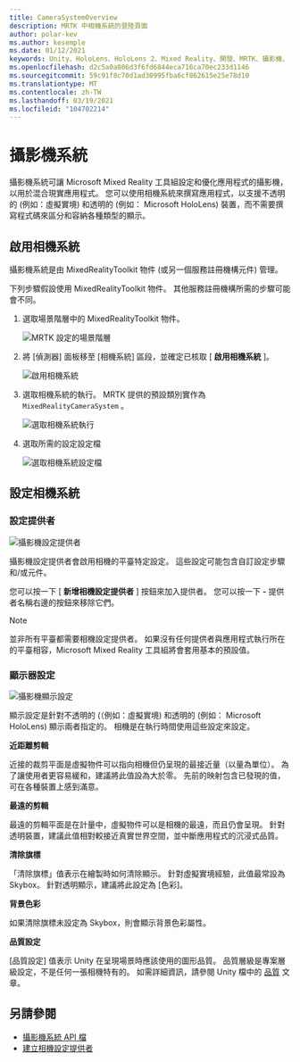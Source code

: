 ```yaml
---
title: CameraSystemOverview
description: MRTK 中相機系統的登陸頁面
author: polar-kev
ms.author: kesemple
ms.date: 01/12/2021
keywords: Unity、HoloLens、HoloLens 2、Mixed Reality、開發、MRTK、攝影機、
ms.openlocfilehash: d2c5a0a806d3f6fd6844eca716ca70ec233d1146
ms.sourcegitcommit: 59c91f8c70d1ad30995fba6cf862615e25e78d10
ms.translationtype: MT
ms.contentlocale: zh-TW
ms.lasthandoff: 03/19/2021
ms.locfileid: "104702214"
---
```

# <a name="camera-system"></a>攝影機系統

攝影機系統可讓 Microsoft Mixed Reality 工具組設定和優化應用程式的攝影機，以用於混合現實應用程式。 您可以使用相機系統來撰寫應用程式，以支援不透明的 (例如：虛擬實境) 和透明的 (例如： Microsoft HoloLens) 裝置，而不需要撰寫程式碼來區分和容納各種類型的顯示。

## <a name="enabling-the-camera-system"></a>啟用相機系統

攝影機系統是由 MixedRealityToolkit 物件 (或另一個服務註冊機構元件) 管理。

下列步驟假設使用 MixedRealityToolkit 物件。 其他服務註冊機構所需的步驟可能會不同。

1. 選取場景階層中的 MixedRealityToolkit 物件。

    ![MRTK 設定的場景階層](../images/MRTK_ConfiguredHierarchy.png)

2. 將 [偵測器] 面板移至 [相機系統] 區段，並確定已核取 [ **啟用相機系統** ]。

    ![啟用相機系統](../images/camera-system/EnableCameraSystem.png)

3. 選取相機系統的執行。 MRTK 提供的預設類別實作為 `MixedRealityCameraSystem` 。

    ![選取相機系統執行](../images/camera-system/SelectCameraSystemType.png)

4. 選取所需的設定設定檔

    ![選取相機系統設定檔](../images/camera-system/SelectCameraProfile.png)

## <a name="configuring-the-camera-system"></a>設定相機系統

### <a name="settings-providers"></a>設定提供者

![攝影機設定提供者](../images/camera-system/CameraSettingsProviders.png)

攝影機設定提供者會啟用相機的平臺特定設定。 這些設定可能包含自訂設定步驟和/或元件。

您可以按一下 [ **新增相機設定提供者** ] 按鈕來加入提供者。 您可以按一下 **-** 提供者名稱右邊的按鈕來移除它們。

> [!Note]
> 並非所有平臺都需要相機設定提供者。 如果沒有任何提供者與應用程式執行所在的平臺相容，Microsoft Mixed Reality 工具組將會套用基本的預設值。

### <a name="display-settings"></a>顯示器設定

![攝影機顯示設定](../images/camera-system/CameraDisplaySettings.png)

顯示設定是針對不透明的 (（例如：虛擬實境) 和透明的 (例如： Microsoft HoloLens) 顯示兩者指定的。 相機是在執行時間使用這些設定來設定。

**近距離剪輯**

近接的裁剪平面是虛擬物件可以指向相機但仍呈現的最接近量（以量為單位）。 為了讓使用者更容易緩和，建議將此值設為大於零。 先前的映射包含已發現的值，可在各種裝置上感到滿意。

**最遠的剪輯**

最遠的剪輯平面是在計量中，虛擬物件可以是相機的最遠，而且仍會呈現。 針對透明裝置，建議此值相對較接近真實世界空間，並中斷應用程式的沉浸式品質。

**清除旗標**

「清除旗標」值表示在繪製時如何清除顯示。 針對虛擬實境經驗，此值最常設為 Skybox。 針對透明顯示，建議將此設定為 [色彩]。

**背景色彩**

如果清除旗標未設定為 Skybox，則會顯示背景色彩屬性。

**品質設定**

[品質設定] 值表示 Unity 在呈現場景時應該使用的圖形品質。 品質層級是專案層級設定，不是任何一張相機特有的。 如需詳細資訊，請參閱 Unity 檔中的 [品質](https://docs.unity3d.com/Manual/class-QualitySettings.html) 文章。

## <a name="see-also"></a>另請參閱

- [攝影機系統 API 檔](xref:Microsoft.MixedReality.Toolkit.CameraSystem)
- [建立相機設定提供者](CreateSettingsProvider.md)
